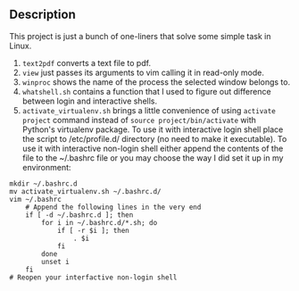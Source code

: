 Description
-----------

This project is just a bunch of one-liners that solve some simple task in Linux.

1. `text2pdf` converts a text file to pdf.
2. `view` just passes its arguments to vim calling it in read-only mode.
3. `winproc` shows the name of the process the selected window belongs to.
4. `whatshell.sh` contains a function that I used to figure out difference between login and interactive shells.
5. `activate_virtualenv.sh` brings a little convenience of using `activate project` command instead of `source project/bin/activate` with Python's virtualenv package. To use it with interactive login shell place the script to /etc/profile.d/ directory (no need to make it executable). To use it with interactive non-login shell either append the contents of the file to the ~/.bashrc file or you may choose the way I did set it up in my environment:
```
mkdir ~/.bashrc.d
mv activate_virtualenv.sh ~/.bashrc.d/
vim ~/.bashrc
    # Append the following lines in the very end
    if [ -d ~/.bashrc.d ]; then
        for i in ~/.bashrc.d/*.sh; do
            if [ -r $i ]; then
                . $i
            fi
        done
        unset i
    fi
# Reopen your interfactive non-login shell
```
